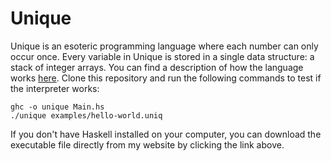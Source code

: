 # Unique
Unique is an esoteric programming language where each number can only occur once.
Every variable in Unique is stored in a single data structure: a stack of integer arrays.
You can find a description of how the language works [here](https://owenbechtel.com/unique).
Clone this repository and run the following commands to test if the interpreter works:
```
ghc -o unique Main.hs
./unique examples/hello-world.uniq
```
If you don't have Haskell installed on your computer, you can download the executable file
directly from my website by clicking the link above.
